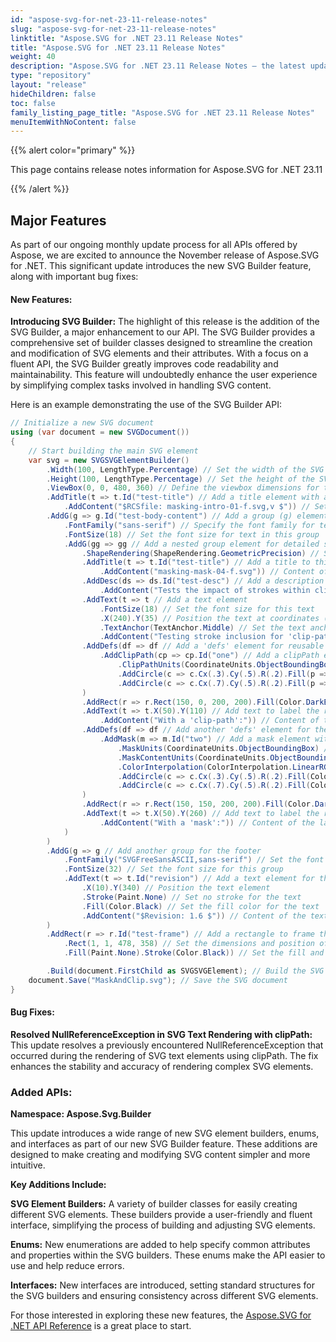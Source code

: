 ```yaml
---
id: "aspose-svg-for-net-23-11-release-notes"
slug: "aspose-svg-for-net-23-11-release-notes"
linktitle: "Aspose.SVG for .NET 23.11 Release Notes"
title: "Aspose.SVG for .NET 23.11 Release Notes"
weight: 40
description: "Aspose.SVG for .NET 23.11 Release Notes – the latest updates and fixes."
type: "repository"
layout: "release"
hideChildren: false
toc: false
family_listing_page_title: "Aspose.SVG for .NET 23.11 Release Notes"
menuItemWithNoContent: false
---
```

{{% alert color="primary" %}}

This page contains release notes information for Aspose.SVG for .NET 23.11

{{% /alert %}}

## **Major Features**

As part of our ongoing monthly update process for all APIs offered by Aspose, we are excited to announce the November release of Aspose.SVG for .NET. This significant update introduces the new SVG Builder feature, along with important bug fixes:

#### **New Features:**

**Introducing SVG Builder:** The highlight of this release is the addition of the SVG Builder, a major enhancement to our API. The SVG Builder provides a comprehensive set of builder classes designed to streamline the creation and modification of SVG elements and their attributes. With a focus on a fluent API, the SVG Builder greatly improves code readability and maintainability. This feature will undoubtedly enhance the user experience by simplifying complex tasks involved in handling SVG content.

Here is an example demonstrating the use of the SVG Builder API:
```csharp
// Initialize a new SVG document
using (var document = new SVGDocument())
{
    // Start building the main SVG element
    var svg = new SVGSVGElementBuilder()
        .Width(100, LengthType.Percentage) // Set the width of the SVG to 100%
        .Height(100, LengthType.Percentage) // Set the height of the SVG to 100%
        .ViewBox(0, 0, 480, 360) // Define the viewbox dimensions for the SVG
        .AddTitle(t => t.Id("test-title") // Add a title element with an ID
            .AddContent("$RCSfile: masking-intro-01-f.svg,v $")) // Set the content of the title element
        .AddG(g => g.Id("test-body-content") // Add a group (g) element with an ID for body content
            .FontFamily("sans-serif") // Specify the font family for text in this group
            .FontSize(18) // Set the font size for text in this group
            .AddG(gg => gg // Add a nested group element for detailed structuring
                .ShapeRendering(ShapeRendering.GeometricPrecision) // Set the shape rendering mode
                .AddTitle(t => t.Id("test-title") // Add a title to this nested group
                    .AddContent("masking-mask-04-f.svg")) // Content of the nested title
                .AddDesc(ds => ds.Id("test-desc") // Add a description element with an ID
                    .AddContent("Tests the impact of strokes within clipPath and mask")) // Description content
                .AddText(t => t // Add a text element
                    .FontSize(18) // Set the font size for this text
                    .X(240).Y(35) // Position the text at coordinates (240, 35)
                    .TextAnchor(TextAnchor.Middle) // Set the text anchor (alignment)
                    .AddContent("Testing stroke inclusion for 'clip-path' and 'mask'")) // The text content
                .AddDefs(df => df // Add a 'defs' element for reusable content like clipPath
                    .AddClipPath(cp => cp.Id("one") // Add a clipPath element with an ID
                        .ClipPathUnits(CoordinateUnits.ObjectBoundingBox) // Set the coordinate units for the clipPath
                        .AddCircle(c => c.Cx(.3).Cy(.5).R(.2).Fill(p => p.None()).StrokeWidth(.15).Stroke(Color.Red)) // Add a circle to the clipPath
                        .AddCircle(c => c.Cx(.7).Cy(.5).R(.2).Fill(p => p.None()).StrokeWidth(.15).Stroke(p => p.None()))) // Add another circle to the clipPath
                )
                .AddRect(r => r.Rect(150, 0, 200, 200).Fill(Color.DarkBlue).ClipPath(p => p.ClipSourceId("one"))) // Add a rectangle with a clipPath
                .AddText(t => t.X(50).Y(110) // Add text to label the rectangle with clipPath
                    .AddContent("With a 'clip-path':")) // Content of the label
                .AddDefs(df => df // Add another 'defs' element for the mask definition
                    .AddMask(m => m.Id("two") // Add a mask element with an ID
                        .MaskUnits(CoordinateUnits.ObjectBoundingBox) // Set mask units
                        .MaskContentUnits(CoordinateUnits.ObjectBoundingBox) // Set mask content units
                        .ColorInterpolation(ColorInterpolation.LinearRGB) // Set color interpolation for the mask
                        .AddCircle(c => c.Cx(.3).Cy(.5).R(.2).Fill(Color.Blue).StrokeWidth(.15).Stroke(Color.Red)) // Add a circle to the mask
                        .AddCircle(c => c.Cx(.7).Cy(.5).R(.2).Fill(Color.Blue).StrokeWidth(.15).Stroke(p => p.None()))) // Add another circle to the mask
                )
                .AddRect(r => r.Rect(150, 150, 200, 200).Fill(Color.DarkBlue).Mask(p => p.MaskSourceId("two"))) // Add a rectangle with a mask
                .AddText(t => t.X(50).Y(260) // Add text to label the rectangle with mask
                    .AddContent("With a 'mask':")) // Content of the label
            )
        )
        .AddG(g => g // Add another group for the footer
            .FontFamily("SVGFreeSansASCII,sans-serif") // Set the font family for this group
            .FontSize(32) // Set the font size for this group
            .AddText(t => t.Id("revision") // Add a text element for the revision number
                .X(10).Y(340) // Position the text element
                .Stroke(Paint.None) // Set no stroke for the text
                .Fill(Color.Black) // Set the fill color for the text
                .AddContent("$Revision: 1.6 $")) // Content of the text element
        )
        .AddRect(r => r.Id("test-frame") // Add a rectangle to frame the SVG content
            .Rect(1, 1, 478, 358) // Set the dimensions and position of the rectangle
            .Fill(Paint.None).Stroke(Color.Black)) // Set the fill and stroke for the frame

        .Build(document.FirstChild as SVGSVGElement); // Build the SVG element and append it to the document
    document.Save("MaskAndClip.svg"); // Save the SVG document
}

```
#### **Bug Fixes:**

**Resolved NullReferenceException in SVG Text Rendering with clipPath:** This update resolves a previously encountered NullReferenceException that occurred during the rendering of SVG text elements using clipPath. The fix enhances the stability and accuracy of rendering complex SVG elements.

### **Added APIs:**

**Namespace: Aspose.Svg.Builder**

This update introduces a wide range of new SVG element builders, enums, and interfaces as part of our new SVG Builder feature. These additions are designed to make creating and modifying SVG content simpler and more intuitive.

**Key Additions Include:**

**SVG Element Builders:** A variety of builder classes for easily creating different SVG elements. These builders provide a user-friendly and fluent interface, simplifying the process of building and adjusting SVG elements.

**Enums:** New enumerations are added to help specify common attributes and properties within the SVG builders. These enums make the API easier to use and help reduce errors.

**Interfaces:** New interfaces are introduced, setting standard structures for the SVG builders and ensuring consistency across different SVG elements.

For those interested in exploring these new features, the [Aspose.SVG for .NET API Reference](https://reference.aspose.com/svg/net/aspose.svg.builder/) is a great place to start.

